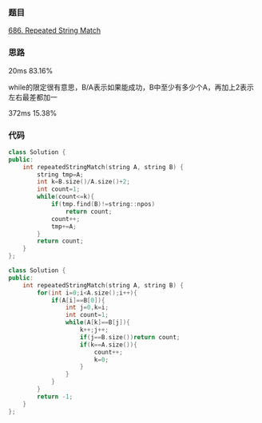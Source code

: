 ### 题目
[686. Repeated String Match](https://leetcode-cn.com/problems/repeated-string-match/comments/)
### 思路
20ms 83.16%

while的限定很有意思，B/A表示如果能成功，B中至少有多少个A，再加上2表示左右最差都加一

372ms 15.38%

### 代码
```c++
class Solution {
public:
    int repeatedStringMatch(string A, string B) {
        string tmp=A;
        int k=B.size()/A.size()+2;
        int count=1;
        while(count<=k){
            if(tmp.find(B)!=string::npos)
                return count;
            count++;
            tmp+=A;
        }
        return count;
    }
};
```
```c++
class Solution {
public:
    int repeatedStringMatch(string A, string B) {
        for(int i=0;i<A.size();i++){
            if(A[i]==B[0]){
                int j=0,k=i;
                int count=1;
                while(A[k]==B[j]){
                    k++;j++;
                    if(j==B.size())return count;
                    if(k==A.size()){
                        count++;
                        k=0;
                    }
                }
            }
        }
        return -1;
    }
};
```
